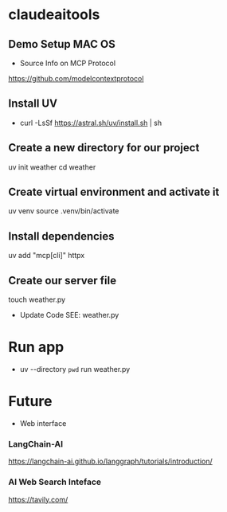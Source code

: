 # claudeaitools


## Demo Setup MAC OS

- Source Info on MCP Protocol

https://github.com/modelcontextprotocol

## Install UV 

- curl -LsSf https://astral.sh/uv/install.sh | sh

## Create a new directory for our project
uv init weather
cd weather

## Create virtual environment and activate it
uv venv
source .venv/bin/activate

## Install dependencies
uv add "mcp[cli]" httpx

## Create our server file
touch weather.py

- Update Code SEE: weather.py

# Run app 
- uv --directory `pwd` run weather.py

# Future

- Web interface

### LangChain-AI

https://langchain-ai.github.io/langgraph/tutorials/introduction/

### AI Web Search Inteface

https://tavily.com/
